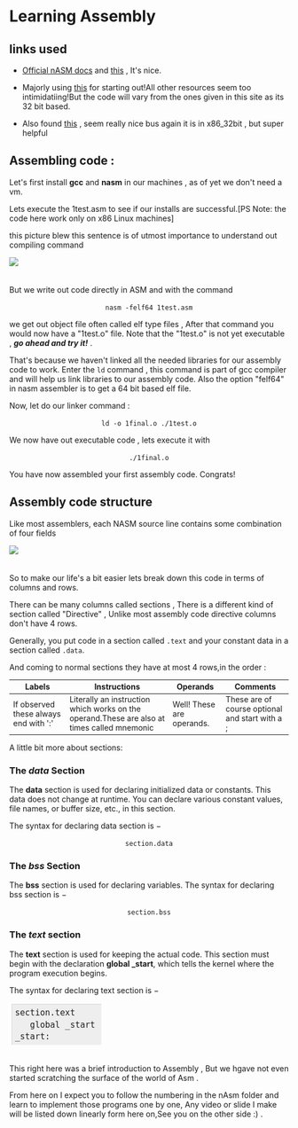 
# Learning Assembly
## links used

*  [Official nASM docs](https://www.nasm.us/doc/) and [this](https://cs.lmu.edu/~ray/notes/nasmtutorial/) , It's nice.

* Majorly using [this](https://www.tutorialspoint.com/assembly_programming/assembly_basic_syntax.htm) for starting out!All other resources seem too intimidatiing!But the code will vary from the ones given in this site as its 32 bit based.

* Also found [this](https://asmtutor.com/) , seem really nice bus again it is in x86_32bit , but super helpful

## Assembling code :

Let's first install **gcc** and **nasm** in our machines , as of yet we don't need a vm.

  

Lets execute the 1test.asm to see if our installs are successful.[PS Note: the code here work only on x86 Linux machines]

  

this picture blew this sentence is of utmost importance to understand out compiling command

  

![](https://static.javatpoint.com/cpages/images/compilation-process-in-c2.png)<br><br>

  

But we write out code directly in ASM and with the command <br>

<center><code>nasm -felf64 1test.asm</code> <br></center>

  

we get out object file often called elf type files , After that command you would now have a "1test.o" file. Note that the "1test.o" is not yet executable , ***go ahead and try it!*** .

  

That's because we haven't linked all the needed libraries for our assembly code to work. Enter the ```ld``` command , this command is part of gcc compiler and will help us link libraries to our assembly code. Also the option "felf64" in nasm assembler is to get a 64 bit based elf file.

Now, let do our linker command :<br>

<center><code>ld -o 1final.o ./1test.o</code> <br></center>

  

We now have out executable code , lets execute it with<br>

<center><code>./1final.o</code> <br></center>

  

You have now assembled your first assembly code. Congrats!

## Assembly code structure

Like most assemblers, each NASM source line contains some combination of four fields<br>

  

![](https://cs.lmu.edu/~ray/images/nasmstructure.png)<br><br>

  

So to make our life's a bit easier lets break down this code in terms of columns and rows.

  

There can be many columns called sections , There is a different kind of section called "Directive" , Unlike most assembly code directive columns don't have 4 rows.

  

Generally, you put code in a section called `.text` and your constant data in a section called `.data`.

  

And coming to normal sections they have at most 4 rows,in the order :

  

| Labels| Instructions|Operands|Comments
| ----------- | ----------- |-----------|-----------|
|If observed these always end with ':'|Literally an instruction which works on the operand.These are also at times called mnemonic|Well! These are operands.|These are of course optional and start with a ;|

  

A little bit more about sections:

### The _data_ Section

The **data** section is used for declaring initialized data or constants. This data does not change at runtime. You can declare various constant values, file names, or buffer size, etc., in this section.

  

The syntax for declaring data section is −

<center><code>section.data</code></center>

  

### The _bss_ Section

The **bss** section is used for declaring variables. The syntax for declaring bss section is −

  

<center><code>section.bss</code></center>

  

### The _text_ section

The **text** section is used for keeping the actual code. This section must begin with the declaration **global _start**, which tells the kernel where the program execution begins.

  

The syntax for declaring text section is − <br>

  

  

![](https://github.com/NavinShrinivas/os-dev/blob/main/nASM/Screenshot%20from%202021-05-22%2017-36-14.png) <br><br>

  

This right here was a brief introduction to Assembly , But we hgave not even started scratching the surface of the world of Asm .

From here on I expect you to follow the numbering in the nAsm folder and learn to implement those programs one by one, Any video or slide I make will be listed down linearly form here on,See you on the other side :) .
